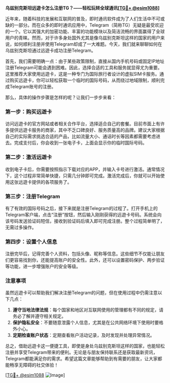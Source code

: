 **乌兹别克斯坦远遊卡怎么注册TG？——轻松玩转全球通讯[[TG💪+ @esim1088](https://t.me/s/esim1088)]**

近年来，随着科技的发展和互联网的普及，即时通讯软件成为了人们生活中不可或缺的一部分。而在众多的即时通讯应用中，Telegram（简称TG）无疑是最受欢迎的一个。它以其强大的加密功能、丰富的功能模块以及简洁流畅的界面赢得了全球用户的青睐。然而，对于许多身处国外尤其是像乌兹别克斯坦这样的国家的用户来说，如何顺利注册并使用Telegram却成了一大难题。今天，我们就来聊聊如何在乌兹别克斯坦通过远遊卡成功注册Telegram。

首先，我们需要明确一点：由于某些政策限制，直接从国内手机号码或固定IP地址注册Telegram可能会遇到困难。因此，选择合适的工具和服务就显得尤为重要。这里推荐大家使用远遊卡，这是一种专门为国际旅行者设计的虚拟SIM卡服务。通过购买远遊卡，你可以轻松获取一个临时的国际号码，从而绕过地域限制，顺利完成Telegram账号的注册。

那么，具体的操作步骤是怎样的呢？让我们一步步来看：

### 第一步：购买远遊卡

访问远遊卡的官方网站或者相关合作平台，选择适合自己的套餐。目前市面上有许多提供远遊卡服务的商家，其中不乏口碑良好、服务质量高的品牌。建议大家根据自己的实际需求挑选合适的产品，比如流量大小、通话时长等因素都需要考虑进去。完成支付后，你会收到一张电子卡，上面会显示你的临时国际号码。

### 第二步：激活远遊卡

收到电子卡后，你需要按照指示下载对应的APP，并输入卡号进行激活。通常情况下，这个过程非常简单快捷，只需几分钟即可完成。激活完成后，你就可以开始使用这张远遊卡提供的各项服务了。

### 第三步：注册Telegram

有了有效的国际号码之后，接下来就是注册Telegram的过程了。打开手机上的Telegram客户端，点击“注册”按钮，然后输入刚刚获得的远遊卡号码。系统会向该号码发送验证码短信，接收到验证码后填入即可完成注册。整个过程简单明了，无需过多操作。

### 第四步：设置个人信息

注册完毕后，记得完善个人资料，包括头像、昵称等信息。这些细节不仅能让朋友们更容易找到你，还能提高账户的安全性。此外，还可以设置密码保护、两步验证等功能，进一步增强账户的安全等级。

### 注意事项

虽然远遊卡可以帮助我们解决注册Telegram的问题，但在使用过程中仍需注意以下几点：

1. **遵守当地法律法规**：每个国家和地区对互联网使用的管理都有不同的规定，请务必了解并遵守相关规定。
2. **保护隐私安全**：不要随意泄露个人信息，尤其是在公共网络环境下使用时要格外小心。
3. **定期检查账户状态**：定期查看账户活动记录，及时发现并处理异常情况。

总之，借助远遊卡这一便捷工具，即使是身处乌兹别克斯坦这样的国家，也能轻松注册并享受Telegram带来的便利。无论是与朋友保持联系还是获取最新资讯，Telegram都能满足你的需求。希望这篇文章能够帮助到有需要的朋友，让大家都能畅享无障碍的社交体验！

[[TG💪+ @esim1088](https://t.me/s/esim1088) ![Image](https://i.postimg.cc/4NQfJmqS/Snipaste-2025-05-13-00-14-12.png)]
